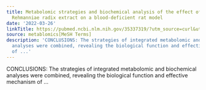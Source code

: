 ```yaml
---
title: Metabolomic strategies and biochemical analysis of the effect of processed
  Rehmanniae radix extract on a blood-deficient rat model
date: '2022-03-26'
linkTitle: https://pubmed.ncbi.nlm.nih.gov/35337319/?utm_source=curl&utm_medium=rss&utm_campaign=pubmed-2&utm_content=1Zkrxt7ktlCbHBXEV3v65xxSnkSWNsJ1A6Fq3gBniKhGfIUslK&fc=20210907212339&ff=20220330210339&v=2.17.6
source: metablomics[MeSH Terms]
description: 'CONCLUSIONS: The strategies of integrated metabolomic and biochemical
  analyses were combined, revealing the biological function and effective mechanism
  of ...'
---
```

CONCLUSIONS: The strategies of integrated metabolomic and biochemical analyses were combined, revealing the biological function and effective mechanism of ...